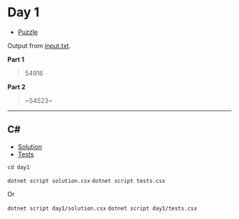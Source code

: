 # Day 1

- [Puzzle](PUZZLE.md)

Output from [input.txt](input.txt).
<!-- Output from [input.txt](day1/input.txt). -->

**Part 1**

> 54916

**Part 2**

> ~54523~

---

## C#

- [Solution](solution.csx)
- [Tests](tests.csx)

`cd day1`

`dotnet script solution.csx`
`dotnet script tests.csx`

Or

`dotnet script day1/solution.csx`
`dotnet script day1/tests.csx`
